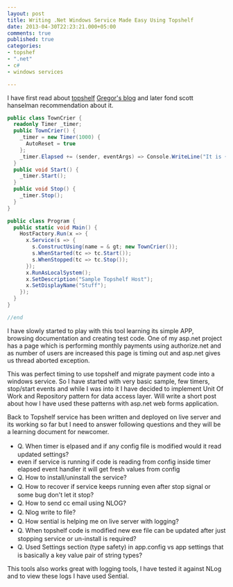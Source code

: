 ```yaml
---
layout: post
title: Writing .Net Windows Service Made Easy Using Topshelf
date: 2013-04-30T22:23:21.000+05:00
comments: true
published: true
categories:
- topshef
- ".net"
- c#
- windows services

---
```

I have first read about <a href="http://topshelf-project.com/">topshelf</a> <a href="http://gregorsuttie.com/2012/08/20/what-i-learned-last-week-13th-august-17th-august/">Gregor's blog</a> and later fond scott hanselman recommendation about it.


```csharp {linenos=table,linenostart=1}
public class TownCrier {
  readonly Timer _timer;
  public TownCrier() {
    _timer = new Timer(1000) {
      AutoReset = true
    };
    _timer.Elapsed += (sender, eventArgs) => Console.WriteLine("It is {0} an all is well", DateTime.Now);
  }
  public void Start() {
    _timer.Start();
  }
  public void Stop() {
    _timer.Stop();
  }
}

public class Program {
  public static void Main() {
    HostFactory.Run(x => {
      x.Service(s => {
        s.ConstructUsing(name = & gt; new TownCrier());
        s.WhenStarted(tc => tc.Start());
        s.WhenStopped(tc => tc.Stop());
      });
      x.RunAsLocalSystem();
      x.SetDescription("Sample Topshelf Host");
      x.SetDisplayName("Stuff");
    });
  }
}

//end

```

I have slowly started to play with this tool learning its simple APP, browsing documentation and creating test code. One of my asp.net project has a page which is performing monthly payments using authorize.net and as number of users are increased this page is timing out and asp.net gives us thread aborted exception.

This was perfect timing to use topshelf and migrate payment code into a windows service. So I have started with very basic sample, few timers, stop/start events and while I was into it I have decided to implement Unit Of Work and Repository pattern for data access layer. Will write a short post about how I have used these patterns with asp.net web forms application.

Back to Topshelf service has been written and deployed on live server and its working so far but I need to answer following questions and they will be a learning document for newcomer.
<ul>
<li><span style="line-height: 21px;">Q. When timer is elpased and if any config file is modified would it read updated settings?</span></li>
<li>even if service is running if code is reading from config inside timer elapsed event handler it will get fresh values from config</li>
<li><span style="line-height: 21px;">Q. How to install/uninstall the service?</span></li>
<li><span style="line-height: 21px;">Q. How to recover if service keeps running even after stop signal or some bug don't let it stop?</span></li>
<li><span style="line-height: 21px;">Q. How to send cc email using NLOG?</span></li>
<li><span style="line-height: 21px;">Q. Nlog write to file?</span></li>
<li><span style="line-height: 21px;">Q. How sential is helping me on live server with logging?</span></li>
<li><span style="line-height: 21px;">Q. When topshelf code is modified new exe file can be updated after just stopping service or un-install is required?</span></li>
<li><span style="line-height: 21px;">Q. Used Settings section (type safety) in app.config vs app settings that is basically a key value pair of string types?</span></li>
</ul>

This tools also works great with logging tools, I have tested it against NLog and to view these logs I have used Sential.

